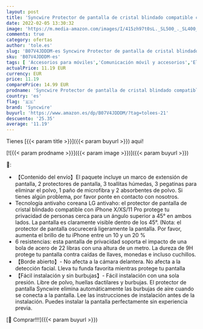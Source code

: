 ```yaml
---
layout: post
title: 'Syncwire Protector de pantalla de cristal blindado compatible con iPhone 11 Pro/X/XS  [2 unidades] Anti-Spy 9H dureza Protector de pantalla  pantalla de privacidad 3D sin burbujas de aire'
date: 2022-02-05 13:30:32
image: 'https://m.media-amazon.com/images/I/415zh97t0sL._SL500_._SL400_.jpg'
comments: true
category: ofertas
author: 'tole.es'
slug: 'B07V4JDDDM-es Syncwire Protector de pantalla de cristal blindado...'
sku: 'B07V4JDDDM-es'
tags: [ 'Accesorios para móviles','Comunicación móvil y accesorios','Electrónica','Mantenimiento, cuidado y reparaciones de teléfonos móviles','Protectores de pantalla para móviles','iphone','syncwire', ]
actualPrice: 11.19 EUR
currency: EUR
price: 11.19
comparePrice: 14.99 EUR
prodname: 'Syncwire Protector de pantalla de cristal blindado compatible con iPhone 11 Pro/X/XS  [2 unidades] Anti-Spy 9H dureza Protector de pantalla  pantalla de privacidad 3D sin burbujas de aire'
country: 'es'
flag: '🇪🇸'
brand: 'Syncwire'
buyurl: 'https://www.amazon.es/dp/B07V4JDDDM/?tag=tolees-21'
descuento: '25.35'
average: '11.19'
---
```


Tienes [{{< param title >}}]({{< param buyurl >}}) aqui!

[![{{< param prodname >}}]({{< param image >}})]({{< param buyurl >}})

🔎:

- 【Contenido del envío】El paquete incluye un marco de extensión de pantalla, 2 protectores de pantalla, 3 toallitas húmedas, 3 pegatinas para eliminar el polvo, 1 paño de microfibra y 2 absorbentes de polvo. Si tienes algún problema, por favor ponte en contacto con nosotros.
- Tecnología antivaho coreana LG antivaho: el protector de pantalla de cristal blindado compatible con iPhone X/XS/11 Pro protege tu privacidad de personas cerca para un ángulo superior a 45° en ambos lados. La pantalla es claramente visible dentro de los 45°. (Nota: el protector de pantalla oscurecerá ligeramente la pantalla. Por favor, aumenta el brillo de tu iPhone entre un 10 y un 20 %
- 6 resistencias: esta pantalla de privacidad soporta el impacto de una bola de acero de 22 libras con una altura de un metro. La dureza de 9H protege tu pantalla contra caídas de llaves, monedas e incluso cuchillos.
- 【Borde abierto】- No afecta a la cámara delantera. No afecta a la detección facial. Lleva tu funda favorita mientras protege tu pantalla
- 【Fácil instalación y sin burbujas】- Fácil instalación con una sola presión. Libre de polvo, huellas dactilares y burbujas. El protector de pantalla Syncwire elimina automáticamente las burbujas de aire cuando se conecta a la pantalla. Lee las instrucciones de instalación antes de la instalación. Puedes instalar la pantalla perfectamente sin experiencia previa.

[🛒 Comprar!!!]({{< param buyurl >}})
